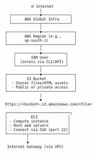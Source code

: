                       🌐 Internet
                          │
            ┌─────────────▼─────────────┐
            │      AWS Global Infra     │
            └─────────────┬─────────────┘
                          │
          ┌───────────────▼───────────────┐
          │        AWS Region (e.g.,      │
          │        ap-south-1)            │
          └───────────────┬───────────────┘
                          │
              ┌───────────▼───────────┐
              │       IAM User        │
              │  (access via CLI/API) │
              └───────────┬───────────┘
                          │
          ┌───────────────▼───────────────┐
          │         S3 Bucket             │
          │  - Stores files/HTML assets   │
          │  - Public or private access   │
          └───────────────────────────────┘
                          │
                          ▼
          https://<bucket>.s3.amazonaws.com/<file>

          ┌─────────────────────────────┐
          │           EC2              │
          │ - Compute instance         │
          │ - Host web servers         │
          │ - Connect via SSH (port 22)│
          └─────────┬──────────────────┘
                    │
                    ▼
           Internet Gateway (via VPC)
